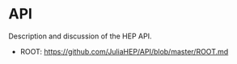 # API
Description and discussion of the HEP API.

* ROOT: https://github.com/JuliaHEP/API/blob/master/ROOT.md
